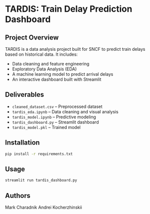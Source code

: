 
# TARDIS: Train Delay Prediction Dashboard

## Project Overview
TARDIS is a data analysis project built for SNCF to predict train delays based on historical data. It includes:

- Data cleaning and feature engineering
- Exploratory Data Analysis (EDA)
- A machine learning model to predict arrival delays
- An interactive dashboard built with Streamlit

## Deliverables
- `cleaned_dataset.csv` – Preprocessed dataset
- `tardis_eda.ipynb` – Data cleaning and visual analysis
- `tardis_model.ipynb` – Predictive modeling
- `tardis_dashboard.py` – Streamlit dashboard
- `tardis_model.pkl` – Trained model

## Installation
```bash
pip install -r requirements.txt
```

## Usage
```bash
streamlit run tardis_dashboard.py
```

## Authors
Mark Charadnik
Andrei Kocherzhinskii
